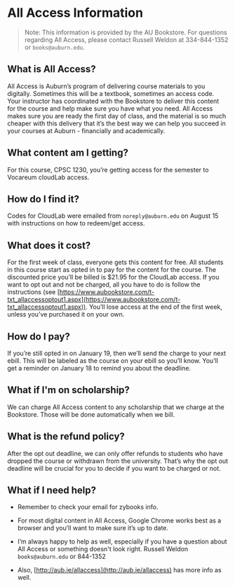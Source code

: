 # All Access Information

> Note: This information is provided by the AU Bookstore. For questions
> regarding All Access, please contact Russell Weldon at 334-844-1352 or
> `books@auburn.edu`.

## What is All Access?

All Access is Auburn’s program of delivering course materials to you digitally.
Sometimes this will be a textbook, sometimes an access code. Your instructor has
coordinated with the Bookstore to deliver this content for the course and help
make sure you have what you need. All Access makes sure you are ready the first
day of class, and the material is so much cheaper with this delivery that it’s
the best way we can help you succeed in your courses at Auburn - financially and
academically.

## What content am I getting?

For this course, CPSC 1230, you’re getting access for the semester to Vocareum
cloudLab access.

## How do I find it?

Codes for CloudLab were emailed from `noreply@auburn.edu` on August 15 with
instructions on how to redeem/get access.

## What does it cost?

For the first week of class, everyone gets this content for free.  All students
in this course start as opted in to pay for the content for the course. The
discounted price you’ll be billed is $21.95 for the CloudLab access. If you want
to opt out and not be charged, all you have to do is follow the instructions
(see
[https://www.aubookstore.com/t-txt_allaccessoptout1.aspx](https://www.aubookstore.com/t-txt_allaccessoptout1.aspx)).
You’ll lose access at the end of the first week, unless you’ve purchased it on
your own.

## How do I pay?

If you’re still opted in on January 19, then we’ll send the charge to your next
ebill.  This will be labeled as the course on your ebill so you’ll know. You’ll
get a reminder on January 18 to remind you about the deadline.

## What if I'm on scholarship?

We can charge All Access content to any scholarship that we charge at the
Bookstore.  Those will be done automatically when we bill.

## What is the refund policy?

After the opt out deadline, we can only offer refunds to students who have
dropped the course or withdrawn from the university. That’s why the opt out
deadline will be crucial for you to decide if you want to be charged or not.

## What if I need help?

- Remember to check your email for zybooks info.  

- For most digital content in All Access, Google Chrome works best as a browser
  and you’ll want to make sure it’s up to date.  

- I’m always happy to help as well, especially if you have a question about All
  Access or something doesn't look right.  Russell Weldon `books@auburn.edu` or
  844-1352

- Also, [http://aub.ie/allaccess](http://aub.ie/allaccess) has more info as
  well.

